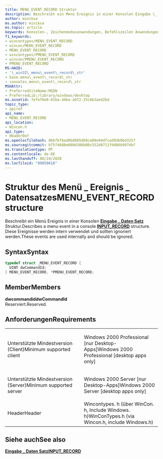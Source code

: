 ```yaml
---
title: MENU_EVENT_RECORD Struktur
description: Beschreibt ein Menü Ereignis in einer Konsolen Eingabe \_ Daten Satzstruktur. Diese Ereignisse werden intern verwendet und sollten ignoriert werden.
author: miniksa
ms.author: miniksa
ms.topic: article
keywords: Konsolen-, Zeichenmodusanwendungen, Befehlszeilen Anwendungen, Terminalanwendungen, Konsolen-API
f1_keywords:
- wincontypes/MENU_EVENT_RECORD
- wincon/MENU_EVENT_RECORD
- MENU_EVENT_RECORD
- wincontypes/PMENU_EVENT_RECORD
- wincon/PMENU_EVENT_RECORD
- PMENU_EVENT_RECORD
MS-HAID:
- '\_win32\_menu\_event\_record\_str'
- base.menu\_event\_record\_str
- consoles.menu\_event\_record\_str
MSHAttr:
- PreferredSiteName:MSDN
- PreferredLib:/library/windows/desktop
ms.assetid: 7efef0e0-01ba-44ba-a972-25c6b3aed2bd
topic_type:
- apiref
api_name:
- MENU_EVENT_RECORD
api_location:
- Wincon.h
api_type:
- HeaderDef
ms.openlocfilehash: 8bbfbf6ad8bd885d69ce08e94dfced93b0bd3257
ms.sourcegitcommit: b75f4688e080d300b80c552d0711fdd86b9974bf
ms.translationtype: MT
ms.contentlocale: de-DE
ms.lasthandoff: 08/24/2020
ms.locfileid: "89059618"
---
```

# <a name="menu_event_record-structure"></a><span data-ttu-id="abb5b-105">Struktur des Menü \_ Ereignis \_ Datensatzes</span><span class="sxs-lookup"><span data-stu-id="abb5b-105">MENU\_EVENT\_RECORD structure</span></span>


<span data-ttu-id="abb5b-106">Beschreibt ein Menü Ereignis in einer Konsolen [**Eingabe \_ Daten Satz**](input-record-str.md) Struktur.</span><span class="sxs-lookup"><span data-stu-id="abb5b-106">Describes a menu event in a console [**INPUT\_RECORD**](input-record-str.md) structure.</span></span> <span data-ttu-id="abb5b-107">Diese Ereignisse werden intern verwendet und sollten ignoriert werden.</span><span class="sxs-lookup"><span data-stu-id="abb5b-107">These events are used internally and should be ignored.</span></span>

<a name="syntax"></a><span data-ttu-id="abb5b-108">Syntax</span><span class="sxs-lookup"><span data-stu-id="abb5b-108">Syntax</span></span>
------

```C
typedef struct _MENU_EVENT_RECORD {
  UINT dwCommandId;
} MENU_EVENT_RECORD, *PMENU_EVENT_RECORD;
```

<a name="members"></a><span data-ttu-id="abb5b-109">Member</span><span class="sxs-lookup"><span data-stu-id="abb5b-109">Members</span></span>
-------

<span data-ttu-id="abb5b-110">**dwcommandid**</span><span class="sxs-lookup"><span data-stu-id="abb5b-110">**dwCommandId**</span></span>  
<span data-ttu-id="abb5b-111">Reserviert.</span><span class="sxs-lookup"><span data-stu-id="abb5b-111">Reserved.</span></span>

<a name="requirements"></a><span data-ttu-id="abb5b-112">Anforderungen</span><span class="sxs-lookup"><span data-stu-id="abb5b-112">Requirements</span></span>
------------

<table>
<colgroup>
<col width="50%" />
<col width="50%" />
</colgroup>
<tbody>
<tr class="odd">
<td><p><span data-ttu-id="abb5b-113">Unterstützte Mindestversion (Client)</span><span class="sxs-lookup"><span data-stu-id="abb5b-113">Minimum supported client</span></span></p></td>
<td><p><span data-ttu-id="abb5b-114">Windows 2000 Professional [nur Desktop-Apps]</span><span class="sxs-lookup"><span data-stu-id="abb5b-114">Windows 2000 Professional [desktop apps only]</span></span></p></td>
</tr>
<tr class="even">
<td><p><span data-ttu-id="abb5b-115">Unterstützte Mindestversion (Server)</span><span class="sxs-lookup"><span data-stu-id="abb5b-115">Minimum supported server</span></span></p></td>
<td><p><span data-ttu-id="abb5b-116">Windows 2000 Server [nur Desktop-Apps]</span><span class="sxs-lookup"><span data-stu-id="abb5b-116">Windows 2000 Server [desktop apps only]</span></span></p></td>
</tr>
<tr class="odd">
<td><p><span data-ttu-id="abb5b-117">Header</span><span class="sxs-lookup"><span data-stu-id="abb5b-117">Header</span></span></p></td>
<td><span data-ttu-id="abb5b-118">Wincontypes. h (über WinCon. h, Include Windows. h)</span><span class="sxs-lookup"><span data-stu-id="abb5b-118">WinConTypes.h (via Wincon.h, include Windows.h)</span></span></td>
</tr>
</tbody>
</table>

## <a name="span-idsee_alsospansee-also"></a><span data-ttu-id="abb5b-119"><span id="see_also"></span>Siehe auch</span><span class="sxs-lookup"><span data-stu-id="abb5b-119"><span id="see_also"></span>See also</span></span>


[<span data-ttu-id="abb5b-120">**Eingabe \_ Daten Satz**</span><span class="sxs-lookup"><span data-stu-id="abb5b-120">**INPUT\_RECORD**</span></span>](input-record-str.md)

 

 




